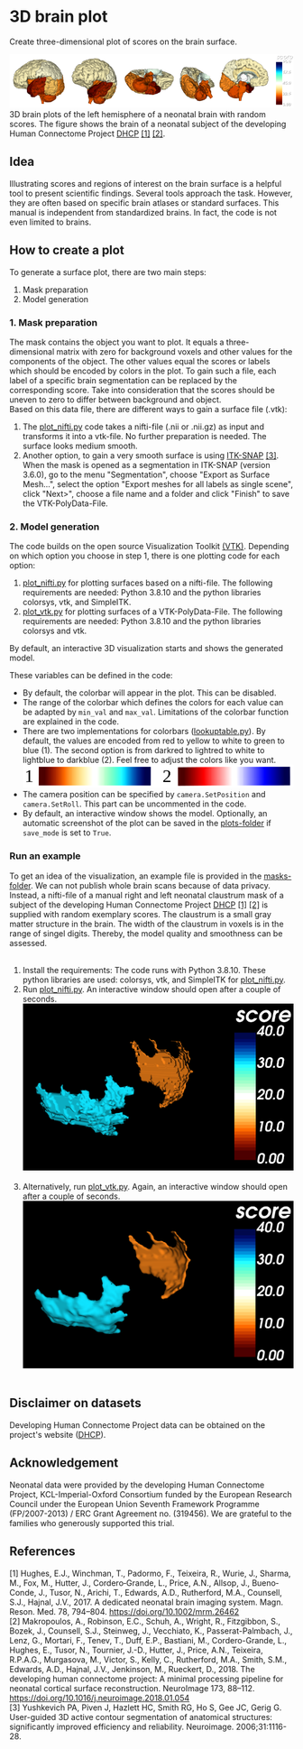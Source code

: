 # 3D brain plot
Create three-dimensional plot of scores on the brain surface.<br/>

![Demo](./brain_plot_examples.png)<br/>
3D brain plots of the left hemisphere of a neonatal brain with random scores. The figure shows the brain of a neonatal subject of the developing Human Connectome Project [DHCP](http://www.developingconnectome.org/) [[1]](#1) [[2]](#2).

## Idea
Illustrating scores and regions of interest on the brain surface is a helpful tool to present scientific findings. Several tools approach the task. However, they are often based on specific brain atlases or standard surfaces. This manual is independent from standardized brains. In fact, the code is not even limited to brains.

## How to create a plot
To generate a surface plot, there are two main steps:
1. Mask preparation
2. Model generation

### 1. Mask preparation
The mask contains the object you want to plot. It equals a three-dimensional matrix with zero for background voxels and other values for the components of the object. The other values equal the scores or labels which should be encoded by colors in the plot. To gain such a file, each label of a specific brain segmentation can be replaced by the corresponding score. Take into consideration that the scores should be uneven to zero to differ between background and object.<br/>
Based on this data file, there are different ways to gain a surface file (.vtk):

1. The [plot_nifti.py](./plot_nifti.py) code takes a nifti-file (.nii or .nii.gz) as input and transforms it into a vtk-file. No further preparation is needed. The surface looks medium smooth.
2. Another option, to gain a very smooth surface is using [ITK-SNAP](http://www.itksnap.org/) [[3]](#3). When the mask is opened as a segmentation in ITK-SNAP (version 3.6.0), go to the menu "Segmentation", choose "Export as Surface Mesh...", select the option "Export meshes for all labels as single scene", click "Next>", choose a file name and a folder and click "Finish" to save the VTK-PolyData-File.

### 2. Model generation
The code builds on the open source Visualization Toolkit [(VTK)](https://vtk.org/). Depending on which option you choose in step 1, there is one plotting code for each option:
1. [plot_nifti.py](./plot_nifti.py) for plotting surfaces based on a nifti-file. The following requirements are needed: Python 3.8.10 and the python libraries colorsys, vtk, and SimpleITK.
2. [plot_vtk.py](./plot_vtk.py) for plotting surfaces of a VTK-PolyData-File. The following requirements are needed: Python 3.8.10 and the python libraries colorsys and vtk.

By default, an interactive 3D visualization starts and shows the generated model.

These variables can be defined in the code:
- By default, the colorbar will appear in the plot. This can be disabled.
- The range of the colorbar which defines the colors for each value can be adapted by `min_val` and `max_val`. Limitations of the colorbar function are explained in the code.
- There are two implementations for colorbars ([lookuptable.py](./lookuptable.py)). By default, the values are encoded from red to yellow to white to green to blue (1). The second option is from darkred to lightred to white to lightblue to darkblue (2). Feel free to adjust the colors like you want.
![Demo](./lookuptable.png)
- The camera position can be specified by `camera.SetPosition` and `camera.SetRoll`. This part can be uncommented in the code.
- By default, an interactive window shows the model. Optionally, an automatic screenshot of the plot can be saved in the [plots-folder](./plots/) if `save_mode` is set to `True`.

### Run an example
To get an idea of the visualization, an example file is provided in the [masks-folder](./masks/). We can not publish whole brain scans because of data privacy. Instead, a nifti-file of a manual right and left neonatal claustrum mask of a subject of the developing Human Connectome Project [DHCP](http://www.developingconnectome.org/) [[1]](#1) [[2]](#2) is supplied with random exemplary scores. The claustrum is a small gray matter structure in the brain. The width of the claustrum in voxels is in the range of singel digits. Thereby, the model quality and smoothness can be assessed.<br/><br/>

1. Install the requirements: The code runs with Python 3.8.10. These python libraries are used: colorsys, vtk, and SimpleITK for [plot_nifti.py](./plot_nifti.py).<br/>
2. Run [plot_nifti.py](./plot_nifti.py). An interactive window should open after a couple of seconds.<br/>
![Demo](./claustrum_model_nifti.png)<br/><br/>
3. Alternatively, run [plot_vtk.py](./plot_vtk.py). Again, an interactive window should open after a couple of seconds.<br/>
![Demo](./claustrum_model_vtk.png)<br/><br/>

## Disclaimer on datasets
Developing Human Connectome Project data can be obtained on the project's website ([DHCP](http://www.developingconnectome.org/)).

## Acknowledgement
Neonatal data were provided by the developing Human Connectome Project, KCL-Imperial-Oxford Consortium funded by the European Research Council under the European Union Seventh Framework Programme (FP/2007-2013) / ERC Grant Agreement no. (319456). We are grateful to the families who generously supported this trial.

## References
<a id="1">[1]</a> Hughes, E.J., Winchman, T., Padormo, F., Teixeira, R., Wurie, J., Sharma, M., Fox, M., Hutter, J., Cordero‐Grande, L., Price, A.N., Allsop, J., Bueno‐Conde, J., Tusor, N., Arichi, T., Edwards, A.D., Rutherford, M.A., Counsell, S.J., Hajnal, J.V., 2017. A dedicated neonatal brain imaging system. Magn. Reson. Med. 78, 794–804. https://doi.org/10.1002/mrm.26462<br/>
<a id="2">[2]</a> Makropoulos, A., Robinson, E.C., Schuh, A., Wright, R., Fitzgibbon, S., Bozek, J., Counsell, S.J., Steinweg, J., Vecchiato, K., Passerat-Palmbach, J., Lenz, G., Mortari, F., Tenev, T., Duff, E.P., Bastiani, M., Cordero-Grande, L., Hughes, E., Tusor, N., Tournier, J.-D., Hutter, J., Price, A.N., Teixeira, R.P.A.G., Murgasova, M., Victor, S., Kelly, C., Rutherford, M.A., Smith, S.M., Edwards, A.D., Hajnal, J.V., Jenkinson, M., Rueckert, D., 2018. The developing human connectome project: A minimal processing pipeline for neonatal cortical surface reconstruction. NeuroImage 173, 88–112. https://doi.org/10.1016/j.neuroimage.2018.01.054<br/>
<a id="3">[3]</a> Yushkevich PA, Piven J, Hazlett HC, Smith RG, Ho S, Gee JC, Gerig G. User-guided 3D active contour segmentation of anatomical structures: significantly improved efficiency and reliability. Neuroimage. 2006;31:1116-28.
 
